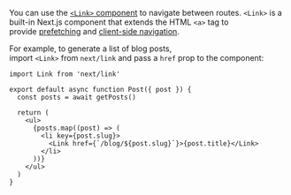 You can use the [`<Link>` component](https://nextjs.org/docs/app/api-reference/components/link) to navigate between routes. `<Link>` is a built-in Next.js component that extends the HTML `<a>` tag to provide [prefetching](https://nextjs.org/docs/app/getting-started/linking-and-navigating#prefetching) and [client-side navigation](https://nextjs.org/docs/app/getting-started/linking-and-navigating#client-side-transitions).

For example, to generate a list of blog posts, import `<Link>` from `next/link` and pass a `href` prop to the component:

```tsx
import Link from 'next/link'
 
export default async function Post({ post }) {
  const posts = await getPosts()
 
  return (
    <ul>
      {posts.map((post) => (
        <li key={post.slug}>
          <Link href={`/blog/${post.slug}`}>{post.title}</Link>
        </li>
      ))}
    </ul>
  )
}
```